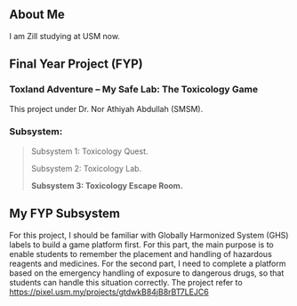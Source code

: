## About Me 

I am Zill studying at USM now.

## Final Year Project (FYP)

### Toxland Adventure – My Safe Lab: The Toxicology Game
This project under Dr. Nor Athiyah Abdullah (SMSM).
### Subsystem: 
> Subsystem 1: Toxicology Quest.
> 
> Subsystem 2: Toxicology Lab. 
> 
> **Subsystem 3: Toxicology Escape Room.**

## My FYP Subsystem
For this project, I should be familiar with Globally Harmonized System (GHS) labels to build a game platform first. For this part, the main purpose is to enable students to remember the placement and handling of hazardous reagents and medicines. For the second part, I need to complete a platform based on the emergency handling of exposure to dangerous drugs, so that students can handle this situation correctly.  The project refer to https://pixel.usm.my/projects/gtdwkB84jB8rBT7LEJC6
